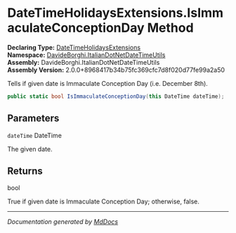 ﻿<!--  
  <auto-generated>   
    The contents of this file were generated by a tool.  
    Changes to this file may be list if the file is regenerated  
  </auto-generated>   
-->

# DateTimeHolidaysExtensions.IsImmaculateConceptionDay Method

**Declaring Type:** [DateTimeHolidaysExtensions](../index.md)  
**Namespace:** [DavideBorghi.ItalianDotNetDateTimeUtils](../../index.md)  
**Assembly:** DavideBorghi.ItalianDotNetDateTimeUtils  
**Assembly Version:** 2.0.0+8968417b34b75fc369cfc7d8f020d77fe99a2a50

Tells if given date is Immaculate Conception Day (i.e. December 8th).

```csharp
public static bool IsImmaculateConceptionDay(this DateTime dateTime);
```

## Parameters

`dateTime`  DateTime

The given date.

## Returns

bool

True if given date is Immaculate Conception Day; otherwise, false.

___

*Documentation generated by [MdDocs](https://github.com/ap0llo/mddocs)*
